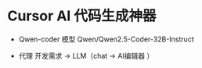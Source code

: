 # Cursor AI 代码生成神器

- Qwen-coder 模型
  Qwen/Qwen2.5-Coder-32B-Instruct

- 代理
    开发需求 -> LLM（chat -> AI编辑器 ）